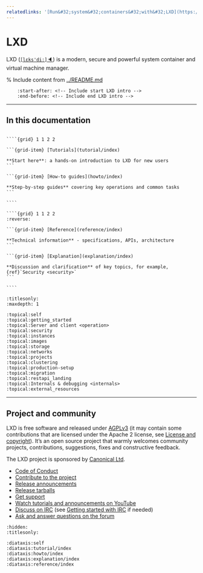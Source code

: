 ```yaml
---
relatedlinks: '[Run&#32;system&#32;containers&#32;with&#32;LXD](https://canonical.com/lxd), [Open&#32;source&#32;for&#32;beginners:&#32;setting&#32;up&#32;your&#32;dev&#32;environment&#32;with&#32;LXD](https://ubuntu.com/blog/open-source-for-beginners-dev-environment-with-lxd)'
---
```


# LXD

LXD (<a href="#" title="Listen" onclick="document.getElementById('player').play();return false;">`[lɛks'di:]`&#128264;</a>) is a modern, secure and powerful system container and virtual machine manager.

<audio id="player"><source src="_static/lxd.mp3" type="audio/mpeg"></audio>

% Include content from [../README.md](../README.md)
```{include} ../README.md
    :start-after: <!-- Include start LXD intro -->
    :end-before: <!-- Include end LXD intro -->
```

---

## In this documentation

`````{only} diataxis

````{grid} 1 1 2 2

```{grid-item} [Tutorials](tutorial/index)

**Start here**: a hands-on introduction to LXD for new users
```

```{grid-item} [How-to guides](howto/index)

**Step-by-step guides** covering key operations and common tasks
```

````

````{grid} 1 1 2 2
:reverse:

```{grid-item} [Reference](reference/index)

**Technical information** - specifications, APIs, architecture
```

```{grid-item} [Explanation](explanation/index)

**Discussion and clarification** of key topics, for example, {ref}`Security <security>`
```

````

`````

```{filtered-toctree}
:titlesonly:
:maxdepth: 1

:topical:self
:topical:getting_started
:topical:Server and client <operation>
:topical:security
:topical:instances
:topical:images
:topical:storage
:topical:networks
:topical:projects
:topical:clustering
:topical:production-setup
:topical:migration
:topical:restapi_landing
:topical:Internals & debugging <internals>
:topical:external_resources
```

---

## Project and community

LXD is free software and released under [AGPLv3](https://www.gnu.org/licenses/agpl-3.0.en.html) (it may contain some contributions that are licensed under the Apache 2 license, see [License and copyright](contributing)).
It’s an open source project that warmly welcomes community projects, contributions, suggestions, fixes and constructive feedback.

The LXD project is sponsored by [Canonical Ltd](https://www.canonical.com).

- [Code of Conduct](https://github.com/canonical/lxd/blob/main/CODE_OF_CONDUCT.md)
- [Contribute to the project](contributing.md)
- [Release announcements](https://discourse.ubuntu.com/c/lxd/news/)
- [Release tarballs](https://github.com/canonical/lxd/releases/)
- [Get support](support.md)
- [Watch tutorials and announcements on YouTube](https://www.youtube.com/c/LXDvideos)
- [Discuss on IRC](https://web.libera.chat/#lxd) (see [Getting started with IRC](https://discourse.ubuntu.com/t/getting-started-with-irc/37907) if needed)
- [Ask and answer questions on the forum](https://discourse.ubuntu.com/c/lxd/)

```{filtered-toctree}
:hidden:
:titlesonly:

:diataxis:self
:diataxis:tutorial/index
:diataxis:howto/index
:diataxis:explanation/index
:diataxis:reference/index
```
